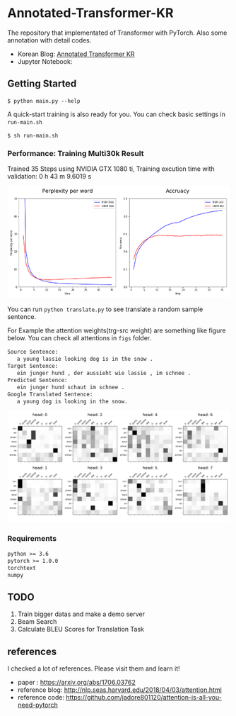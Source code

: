 # Annotated-Transformer-KR

The repository that implementated of Transformer with PyTorch. Also some annotation with detail codes.

* Korean Blog: [Annotated Transformer KR](https://www.notion.so/simonjisu/Attention-Is-All-You-Need-5944fbf370ab46b091eeb64453ac3af5)
* Jupyter Notebook: 

## Getting Started

```
$ python main.py --help
```

A quick-start training is also ready for you. You can check basic settings in `run-main.sh`

```
$ sh run-main.sh
```

### Performance: Training Multi30k Result

Trained 35 Steps using NVIDIA GTX 1080 ti, Training excution time with validation: 0 h 43 m 9.6019 s

![](figs/perplexity-acc.png)

You can run `python translate.py` to see translate a random sample sentence.

For Example the attention weights(trg-src weight) are something like figure below. You can check all attentions in `figs` folder.

```
Source Sentence:
   a young lassie looking dog is in the snow .
Target Sentence:
   ein junger hund , der aussieht wie lassie , im schnee .
Predicted Sentence:
   ein junger hund schaut im schnee . 
Google Translated Sentence:
   a young dog is looking in the snow.
```

![dec_enc_attns-6](figs/dec_enc_attns-6.png)



### Requirements

```
python >= 3.6
pytorch >= 1.0.0
torchtext
numpy
```

## TODO

1. Train bigger datas and make a demo server
2. Beam Search
3. Calculate BLEU Scores for Translation Task

## references

I checked a lot of references. Please visit them and learn it!

* paper : https://arxiv.org/abs/1706.03762
* reference blog: http://nlp.seas.harvard.edu/2018/04/03/attention.html
* reference code: https://github.com/jadore801120/attention-is-all-you-need-pytorch